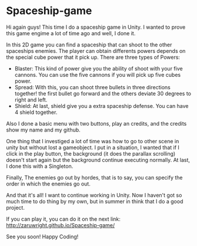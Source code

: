 # Spaceship-game

Hi again guys! This time I do a spaceship game in Unity. I wanted to prove this game engime a lot of time ago
and well, I done it. 

In this 2D game you can find a spaceship that can shoot to the other spaceships enemies. The player can obtain
differents powers depends on the special cube power that it pick up. There are three types of Powers:
   - Blaster: This kind of power give you the ability of shoot with your five cannons. You can use the five cannons 
   if you will pick up five cubes power.
   - Spread: With this, you can shoot three bullets in three directions together! the first bullet go forward and the others 
   deviate 30 degrees to right and left.
   - Shield: At last, shield give you a extra spaceship defense. You can have 4 shield together.

Also I done a basic menu with two buttons, play an credits, and the credits show my name and my
github.

One thing that I investiged a lot of time was how to go to other scene in unity but without lost a gameobject. I put
in a situation, I wanted that if I click in the play button, the background (it does the parallax scrolling) doesn't 
start again but the background continue executing normally. At last, I done this with a Singleton.

Finally, The enemies go out by hordes, that is to say, you can specify the order in which the enemies go out.

And that it's all! I want to continue working in Unity. Now I haven't got so much time to do thing by my own, but
in summer in think that I do a good project.

If you can play it, you can do it on the next link:
	http://zaruwright.github.io/Spaceship-game/

See you soon! Happy Coding! 
